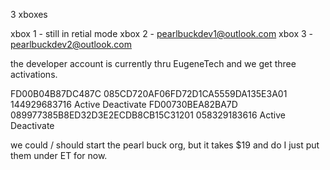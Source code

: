 3 xboxes

xbox 1 - still in retial mode
xbox 2 - pearlbuckdev1@outlook.com
xbox 3 - pearlbuckdev2@outlook.com

the developer account is currently thru EugeneTech and we get three activations.

FD00B04B87DC487C  085CD720AF06FD72D1CA5559DA135E3A01	144929683716		Active	Deactivate
FD00730BEA82BA7D	089977385B8ED32D3E2ECDB8CB15C31201	058329183616		Active	Deactivate

we could / should start the pearl buck org, but it takes $19 and do I just put them under ET for now.
